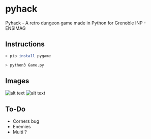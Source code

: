 # pyhack
Pyhack - A retro dungeon game made in Python for Grenoble INP - ENSIMAG

## Instructions
```bash
> pip install pygame
```
```bash
> python3 Game.py
```

## Images
![alt text](https://matthieupetit.com/images/pyhack-1.png)
![alt text](https://matthieupetit.com/images/pyhack-2.png)

## To-Do
- Corners bug
- Enemies
- Multi ?
